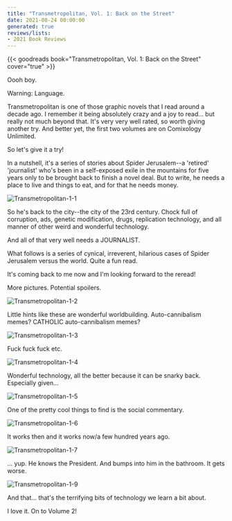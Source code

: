 ```yaml
---
title: "Transmetropolitan, Vol. 1: Back on the Street"
date: 2021-08-24 00:00:00
generated: true
reviews/lists:
- 2021 Book Reviews
---
```

{{< goodreads book="Transmetropolitan, Vol. 1: Back on the Street" cover="true" >}}

Oooh boy.  

Warning: Language.  

<!--more-->

Transmetropolitan is one of those graphic novels that I read around a decade ago. I remember it being absolutely crazy and a joy to read... but really not much beyond that. It's very very well rated, so worth giving another try. And better yet, the first two volumes are on Comixology Unlimited.  

So let's give it a try!  

In a nutshell, it's a series of stories about Spider Jerusalem--a 'retired' 'journalist' who's been in a self-exposed exile in the mountains for five years only to be brought back to finish a novel deal. But to write, he needs a place to live and things to eat, and for that he needs money.  

![Transmetropolitan-1-1](/embeds/books/attachments/transmetropolitan-1-1.png)  

So he's back to the city--the city of the 23rd century. Chock full of corruption, ads, genetic modification, drugs, replication technology, and all manner of other weird and wonderful technology.  

And all of that very well needs a JOURNALIST.  

What follows is a series of cynical, irreverent, hilarious cases of Spider Jerusalem versus the world. Quite a fun read.  

It's coming back to me now and I'm looking forward to the reread!  

More pictures. Potential spoilers.  

![Transmetropolitan-1-2](/embeds/books/attachments/transmetropolitan-1-2.png)  

Little hints like these are wonderful worldbuilding. Auto-cannibalism memes? CATHOLIC auto-cannibalism memes?  

![Transmetropolitan-1-3](/embeds/books/attachments/transmetropolitan-1-3.png)  

Fuck fuck fuck etc.  

![Transmetropolitan-1-4](/embeds/books/attachments/transmetropolitan-1-4.png)  

Wonderful technology, all the better because it can be snarky back. Especially given...  

![Transmetropolitan-1-5](/embeds/books/attachments/transmetropolitan-1-5.png)  

One of the pretty cool things to find is the social commentary.  

![Transmetropolitan-1-6](/embeds/books/attachments/transmetropolitan-1-6.png)  

It works then and it works now/a few hundred years ago.  

![Transmetropolitan-1-7](/embeds/books/attachments/transmetropolitan-1-7.png)  

... yup. He knows the President. And bumps into him in the bathroom. It gets worse.  

![Transmetropolitan-1-9](/embeds/books/attachments/transmetropolitan-1-9.png)  

And that... that's the terrifying bits of technology we learn a bit about.  

I love it. On to Volume 2!


